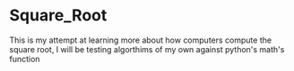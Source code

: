 # Square_Root
This is my attempt at learning more about how computers compute the square root, I will be testing algorthims of my own against python's math's function
